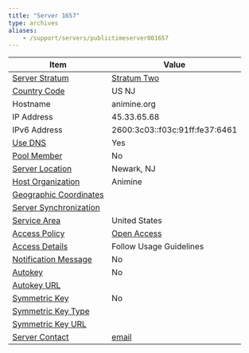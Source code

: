 ```yaml
---
title: "Server 1657"
type: archives
aliases:
    - /support/servers/publictimeserver001657
---
```


| Item | Value |
| ----- | ----- |
| [Server Stratum](/support/servers/serverstratum) | [Stratum Two](/support/servers/stratumtwotimeservers) |
| [Country Code](/support/servers/countrycode) | US NJ |
| Hostname |  animine.org  |
| IP Address |  45.33.65.68  |
| IPv6 Address |  2600:3c03::f03c:91ff:fe37:6461 |
| [Use DNS](/support/servers/usedns) | Yes |
| [Pool Member](/support/servers/poolmember) | No |
| [Server Location](/support/servers/serverlocation) |  Newark, NJ |
| [Host Organization](/support/servers/hostorganization) | Animine|
| [ Geographic Coordinates](/support/servers/geographiccoordinates) |  |
| [Server Synchronization](/support/servers/serversynchronization) | |
| [Service Area](/support/servers/servicearea) |  United States |
| [Access Policy](/support/servers/accesspolicy) | [Open Access](/support/servers/openaccess) |
| [Access Details](/support/servers/accessdetails) |  Follow Usage Guidelines  |
| [Notification Message](/support/servers/notificationmessage) | No |
| [Autokey](/support/servers/autokey) | No |
| [Autokey URL](/support/servers/autokeyurl) | |
| [Symmetric Key](/support/servers/symmetrickey) | No |
| [Symmetric Key Type](/support/servers/symmetrickeytype) | |
| [Symmetric Key URL](/support/servers/symmetrickeyurl) | |
| [Server Contact](/support/servers/servercontact) | [email](mailto:animine@runbox.com) |